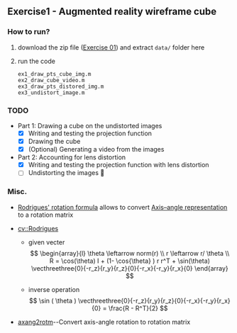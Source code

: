 ## Exercise1 - Augmented reality wireframe cube

### How to run?
1. download the zip file ([Exercise 01](http://rpg.ifi.uzh.ch/docs/teaching/2020/exercise1.zip)) and extract `data/` folder here

2. run the code

   ```
   ex1_draw_pts_cube_img.m
   ex2_draw_cube_video.m
   ex3_draw_pts_distored_img.m
   ex3_undistort_image.m
   ```

### TODO

- Part 1: Drawing a cube on the undistorted images
  - [x] Writing and testing the projection function
  - [x] Drawing the cube
  - [x] (Optional) Generating a video from the images
- Part 2: Accounting for lens distortion
  - [x] Writing and testing the projection function with lens distortion
  - [ ] Undistorting the images :construction:

### Misc.

- [Rodrigues' rotation formula](https://en.wikipedia.org/wiki/Rodrigues'_rotation_formula) allows to convert [Axis–angle representation](https://en.wikipedia.org/wiki/Axis%E2%80%93angle_representation) to a rotation matrix

- [cv::Rodrigues](https://docs.opencv.org/3.4/d9/d0c/group__calib3d.html#ga61585db663d9da06b68e70cfbf6a1eac)

  - given vecter
    $$
    \begin{array}{l} \theta \leftarrow norm(r) \\ r \leftarrow r/ \theta \\ R = \cos(\theta) I + (1- \cos{\theta} ) r r^T + \sin(\theta) \vecthreethree{0}{-r_z}{r_y}{r_z}{0}{-r_x}{-r_y}{r_x}{0} \end{array}
    $$

  - inverse operation
    $$
    \sin ( \theta ) \vecthreethree{0}{-r_z}{r_y}{r_z}{0}{-r_x}{-r_y}{r_x}{0} = \frac{R - R^T}{2}
    $$

- [axang2rotm](https://www.mathworks.com/help/robotics/ref/axang2rotm.html)--Convert axis-angle rotation to rotation matrix

